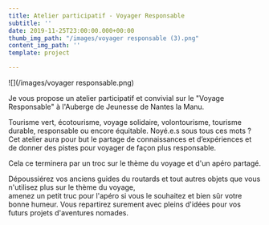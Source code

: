 ```yaml
---
title: Atelier participatif - Voyager Responsable
subtitle: ''
date: 2019-11-25T23:00:00.000+00:00
thumb_img_path: "/images/voyager responsable (3).png"
content_img_path: ''
template: project

---
```

![](/images/voyager responsable.png)

Je vous propose un atelier participatif et convivial sur le "Voyage Responsable" à l'Auberge de Jeunesse de Nantes la Manu.

Tourisme vert, écotourisme, voyage solidaire, volontourisme, tourisme durable, responsable ou encore équitable. Noyé.e.s sous tous ces mots ?  
Cet atelier aura pour but le partage de connaissances et d’expériences et de donner des pistes pour voyager de façon plus responsable.

Cela ce terminera par un troc sur le thème du voyage et d'un apéro partagé.

Dépoussiérez vos anciens guides du routards et tout autres objets que vous n'utilisez plus sur le thème du voyage,  
amenez un petit truc pour l'apéro si vous le souhaitez et bien sûr votre bonne humeur. Vous repartirez surement avec pleins d'idées pour vos futurs projets d'aventures nomades.